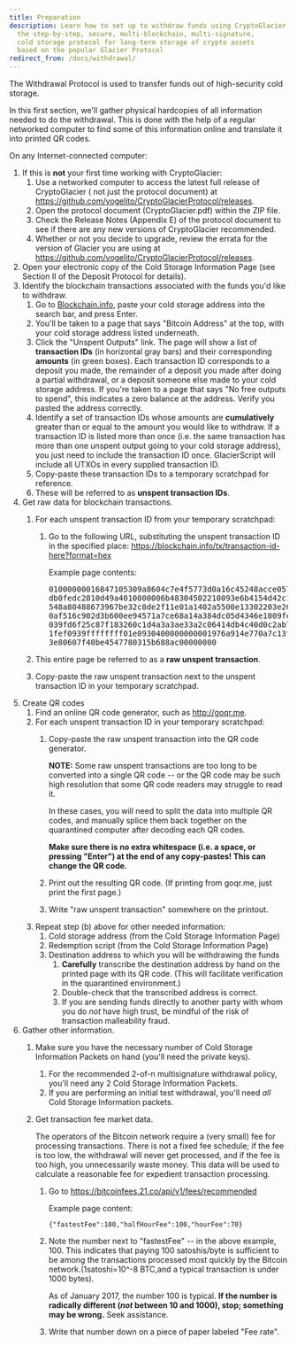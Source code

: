```yaml
---
title: Preparation
description: Learn how to set up to withdraw funds using CryptoGlacier,
  the step-by-step, secure, multi-blockchain, multi-signature,
  cold storage protocol for long-term storage of crypto assets
  based on the popular Glacier Protocol
redirect_from: /docs/withdrawal/
---
```


The Withdrawal Protocol is used to transfer funds out of high-security
cold storage.

In this first section, we'll gather physical hardcopies of all information
needed to do the withdrawal. This is done with the help of a regular networked
computer to find some of this information online and translate it into printed
QR codes.

On any Internet-connected computer:

1. If this is **not** your first time working with CryptoGlacier:
    1. Use a networked computer to access the latest full release of CryptoGlacier (
    not just the protocol document) at <https://github.com/vogelito/CryptoGlacierProtocol/releases>.
    2. Open the protocol document (CryptoGlacier.pdf) within the ZIP file.
    3. Check the Release Notes (Appendix E) of the protocol document to see if
    there are any new versions of CryptoGlacier recommended.
    4. Whether or not you decide to upgrade, review the errata for the version
    of Glacier you are using at <https://github.com/vogelito/CryptoGlacierProtocol/releases>.
2. Open your electronic copy of the
<span class="warning">Cold Storage Information Page</span>
(see Section II of the Deposit Protocol for details).
3. Identify the blockchain transactions associated with the funds you'd like
to withdraw.
    1. Go to [Blockchain.info](https://blockchain.info/), paste your
    <span class="warning">cold storage address</span> into the search bar,
    and press Enter.
    2. You'll be taken to a page that says "Bitcoin Address" at the top, with
    your <span class="warning">cold storage address</span> listed underneath.
    3. Click the "Unspent Outputs" link. The page will show a list of
    **<span class="warning">transaction IDs</span>**
    (in horizontal gray bars) and their corresponding **amounts** (in green boxes).
    Each <span class="warning">transaction ID</span> corresponds to a deposit
    you made, the remainder of a deposit you made after doing a partial
    withdrawal, or a deposit someone else made to your cold storage address.
    If you're taken to a page that says "No free outputs to spend", this
    indicates a zero balance at the address. Verify you pasted the address
    correctly.
    4. Identify a set of <span class="warning">transaction IDs</span> whose amounts are **cumulatively**
    greater than or equal to the amount you would like to withdraw.
    If a transaction ID is listed more than once (i.e. the same transaction
    has more than one unspent output going to your cold storage address), you
    just need to include the transaction ID once. GlacierScript will include
    all UTXOs in every supplied transaction ID.
    5. Copy-paste these <span class="warning">transaction IDs</span> to a temporary scratchpad for
    reference.
    6. These will be referred to as **<span class="warning">unspent transaction IDs</span>**.
4. Get raw data for blockchain transactions.
    1. For each <span class="warning">unspent transaction ID</span> from your
    temporary scratchpad:
        1. Go to the following URL, substituting the unspent transaction ID in
        the specified place:
           [https://blockchain.info/tx/<span class="primary">transaction-id-here</span>?format=hex](https://blockchain.info/tx/transaction-id-here?format=hex)

           Example page contents:
           <pre><span class="warning">01000000016847105309a8604c7e4f5773d0a16c45248acce057dab62e
           db0fedc2810d49a4010000006b48304502210093e6b4154d42c1bba27c
           548a80488673967be32c8de2f11e01a1402a5500e13302203e20874e5d
           0af516c902d3b600ee94571a7ce68a14a384dc05d4346e1009fe000121
           039fd6f25c87f183260c1d4a3a3ae33a2c06414db4c40d0c2ab76a7192
           1fef0939ffffffff01e0930400000000001976a914e770a7c13f977478
           3e80607f40be4547780315b688ac00000000</span></pre>

   2. This entire page be referred to as a
   **<span class="warning">raw unspent transaction</span>**.
   3. Copy-paste the <span class="warning">raw unspent transaction</span>
   next to the unspent <span class="warning">transaction ID</span> in
   your temporary scratchpad.
5. Create QR codes
    1. Find an online QR code generator, such as <http://goqr.me>.
    2. For each unspent <span class="warning">transaction ID</span> in your
    temporary scratchpad:
        1. Copy-paste the <span class="warning">raw unspent transaction</span>
        into the QR code generator.

            **NOTE:**  Some raw unspent transactions are too long to be converted
            into a single QR code -- or the QR code may be such high resolution
            that some QR code readers may struggle to read it.

            In these cases, you will need to split the data into multiple QR
            codes, and manually splice them back together on the quarantined
            computer after decoding each QR codes.

            **Make sure there is no extra
            whitespace (i.e. a space, or pressing "Enter") at the end of any
            copy-pastes! This can change the QR code.**

        2. Print out the resulting <span class="warning"> QR code</span>. (If
          printing from goqr.me, just print the first page.)
        3. Write "raw unspent transaction" somewhere on the printout.
    3. Repeat step (b) above for other needed information:
        1. Cold storage address (from the <span class="warning">Cold Storage Information Page</span>)
        2. Redemption script (from the <span class="warning">Cold Storage Information Page</span>)
        3. <span class="warning">Destination address</span> to which you will be withdrawing the funds
            1. **Carefully** transcribe the destination address by hand on the printed page with its QR code. (This will facilitate verification in the quarantined environment.)
            2. Double-check that the transcribed address is correct.
            3. If you are sending funds directly to another party with whom you do *not* have high trust, be mindful of the risk of transaction malleability fraud.
6. Gather other information.
    1. Make sure you have the necessary number of <span class="danger">Cold Storage Information Packets</span> on hand (you'll need the private keys).
        1. For the recommended 2-of-n multisignature withdrawal policy,
        you'll need any 2
        <span class="danger">Cold Storage Information Packets</span>.
        2. If you are performing an initial test withdrawal, you'll need *all*
        <span class="danger">Cold Storage Information packets</span>.
    2. Get transaction fee market data.

        The operators of the Bitcoin network require a (very small) fee for
        processing transactions. There is not a fixed fee schedule; if the fee
        is too low, the withdrawal will never get processed, and if the fee is
        too high, you unnecessarily waste money. This data will be used to
        calculate a reasonable fee for expedient transaction processing.

        1. Go to https://bitcoinfees.21.co/api/v1/fees/recommended

            Example page content:
            ```
            {"fastestFee":100,"halfHourFee":100,"hourFee":70}
            ```

        2. Note the number next to "fastestFee" -- in the above example, 100.
        This indicates that paying 100 satoshis/byte is sufficient to be among
        the transactions processed most quickly by the Bitcoin
        network.(1satoshi=10^-8 BTC,and a typical transaction is under 1000
        bytes).

            As of January 2017, the number 100 is typical. **If the number is
            radically different (*not* between 10 and 1000), stop; something may
            be wrong.** Seek assistance.

        3. Write that number down on a piece of paper labeled "Fee rate".
